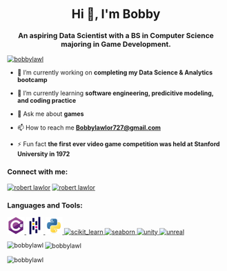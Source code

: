 <h1 align="center">Hi 👋, I'm Bobby</h1>
<h3 align="center">An aspiring Data Scientist with a BS in Computer Science majoring in Game Development.</h3>

<p align="left"> <a href="https://github.com/ryo-ma/github-profile-trophy"><img src="https://github-profile-trophy.vercel.app/?username=bobbylawl" alt="bobbylawl" /></a> </p>

- 🔭 I’m currently working on **completing my Data Science & Analytics bootcamp**

- 🌱 I’m currently learning **software engineering, predicitive modeling, and coding practice**

- 💬 Ask me about **games**

- 📫 How to reach me **Bobbylawlor727@gmail.com**

- ⚡ Fun fact **the first ever video game competition was held at Stanford University in 1972**

<h3 align="left">Connect with me:</h3>
<p align="left">
<a href="https://linkedin.com/in/robert lawlor" target="blank"><img align="center" src="https://raw.githubusercontent.com/rahuldkjain/github-profile-readme-generator/master/src/images/icons/Social/linked-in-alt.svg" alt="robert lawlor" height="30" width="40" /></a>
<a href="https://kaggle.com/robert lawlor" target="blank"><img align="center" src="https://raw.githubusercontent.com/rahuldkjain/github-profile-readme-generator/master/src/images/icons/Social/kaggle.svg" alt="robert lawlor" height="30" width="40" /></a>
</p>

<h3 align="left">Languages and Tools:</h3>
<p align="left"> <a href="https://www.w3schools.com/cs/" target="_blank" rel="noreferrer"> <img src="https://raw.githubusercontent.com/devicons/devicon/master/icons/csharp/csharp-original.svg" alt="csharp" width="40" height="40"/> </a> <a href="https://pandas.pydata.org/" target="_blank" rel="noreferrer"> <img src="https://raw.githubusercontent.com/devicons/devicon/2ae2a900d2f041da66e950e4d48052658d850630/icons/pandas/pandas-original.svg" alt="pandas" width="40" height="40"/> </a> <a href="https://www.python.org" target="_blank" rel="noreferrer"> <img src="https://raw.githubusercontent.com/devicons/devicon/master/icons/python/python-original.svg" alt="python" width="40" height="40"/> </a> <a href="https://scikit-learn.org/" target="_blank" rel="noreferrer"> <img src="https://upload.wikimedia.org/wikipedia/commons/0/05/Scikit_learn_logo_small.svg" alt="scikit_learn" width="40" height="40"/> </a> <a href="https://seaborn.pydata.org/" target="_blank" rel="noreferrer"> <img src="https://seaborn.pydata.org/_images/logo-mark-lightbg.svg" alt="seaborn" width="40" height="40"/> </a> <a href="https://unity.com/" target="_blank" rel="noreferrer"> <img src="https://www.vectorlogo.zone/logos/unity3d/unity3d-icon.svg" alt="unity" width="40" height="40"/> </a> <a href="https://unrealengine.com/" target="_blank" rel="noreferrer"> <img src="https://raw.githubusercontent.com/kenangundogan/fontisto/036b7eca71aab1bef8e6a0518f7329f13ed62f6b/icons/svg/brand/unreal-engine.svg" alt="unreal" width="40" height="40"/> </a> </p>

<p><img align="left" src="https://github-readme-stats.vercel.app/api/top-langs?username=bobbylawl&show_icons=true&locale=en&layout=compact" alt="bobbylawl" /></p>

<p>&nbsp;<img align="center" src="https://github-readme-stats.vercel.app/api?username=bobbylawl&show_icons=true&locale=en" alt="bobbylawl" /></p>

<p><img align="center" src="https://github-readme-streak-stats.herokuapp.com/?user=bobbylawl&" alt="bobbylawl" /></p>

